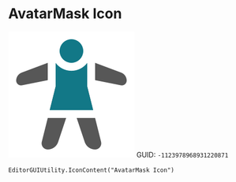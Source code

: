 # AvatarMask Icon
![](/img/AvatarMask%20Icon.png)
GUID: `-1123978968931220871`
```
EditorGUIUtility.IconContent("AvatarMask Icon")
```
